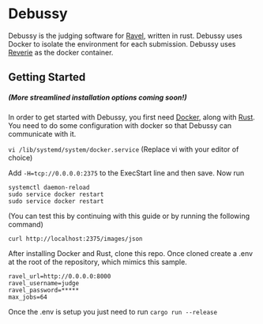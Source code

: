 # Debussy

Debussy is the judging software for [Ravel](https://github.com/TimberCreekProgrammingTeam/ravel), written in rust.
Debussy uses Docker to isolate the environment for each submission.
Debussy uses [Reverie](https://github.com/TimberCreekProgrammingTeam/reverie) as the docker container.

## Getting Started

##### (More streamlined installation options coming soon!)

In order to get started with Debussy, you first need [Docker](https://docs.docker.com/get-docker/), along with [Rust](https://www.rust-lang.org/tools/install).
You need to do some configuration with docker so that Debussy can communicate with it.

```vi /lib/systemd/system/docker.service``` (Replace vi with your editor of choice)

Add ```-H=tcp://0.0.0.0:2375``` to the ExecStart line and then save.
Now run 

```
systemctl daemon-reload
sudo service docker restart
sudo service docker restart
```
(You can test this by continuing with this guide or by running the following command) 

```curl http://localhost:2375/images/json```

After installing Docker and Rust, clone this repo. Once cloned create a .env at the root of the repository, which mimics this sample.
```
ravel_url=http://0.0.0.0:8000
ravel_username=judge
ravel_password=*****
max_jobs=64
```
Once the .env is setup you just need to run
```cargo run --release```